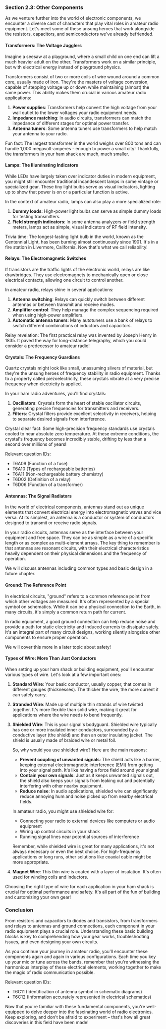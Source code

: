 
### Section 2.3: Other Components

As we venture further into the world of electronic components, we encounter a diverse cast of characters that play vital roles in amateur radio equipment. Let's meet some of these unsung heroes that work alongside the resistors, capacitors, and semiconductors we've already befriended.

#### Transformers: The Voltage Jugglers

Imagine a seesaw at a playground, where a small child on one end can lift a much heavier adult on the other. Transformers work on a similar principle, but with electrical energy instead of playground physics.

Transformers consist of two or more coils of wire wound around a common core, usually made of iron. They're the masters of voltage conversion, capable of stepping voltage up or down while maintaining (almost) the same power. This ability makes them crucial in various amateur radio applications:

1. **Power supplies**: Transformers help convert the high voltage from your wall outlet to the lower voltages your radio equipment needs.
2. **Impedance matching**: In audio circuits, transformers can match the impedance of different stages for optimal power transfer.
3. **Antenna tuners**: Some antenna tuners use transformers to help match your antenna to your radio.

Fun fact: The largest transformer in the world weighs over 800 tons and can handle 1,000 megavolt-amperes - enough to power a small city! Thankfully, the transformers in your ham shack are much, much smaller.

#### Lamps: The Illuminating Indicators

While LEDs have largely taken over indicator duties in modern equipment, you might still encounter traditional incandescent lamps in some vintage or specialized gear. These tiny light bulbs serve as visual indicators, lighting up to show that power is on or a particular function is active.

In the context of amateur radio, lamps can also play a more specialized role:

1. **Dummy loads**: High-power light bulbs can serve as simple dummy loads for testing transmitters.
2. **Field strength indicators**: In some antenna analyzers or field strength meters, lamps act as simple, visual indicators of RF field intensity.

Trivia time: The longest-lasting light bulb in the world, known as the Centennial Light, has been burning almost continuously since 1901. It's in a fire station in Livermore, California. Now that's what we call reliability!

#### Relays: The Electromagnetic Switches

If transistors are the traffic lights of the electronic world, relays are like drawbridges. They use electromagnets to mechanically open or close electrical contacts, allowing one circuit to control another.

In amateur radio, relays shine in several applications:

1. **Antenna switching**: Relays can quickly switch between different antennas or between transmit and receive modes.
2. **Amplifier control**: They help manage the complex sequencing required when using high-power amplifiers.
3. **Automatic antenna tuners**: Many autotuners use a bank of relays to switch different combinations of inductors and capacitors.

Relay revelation: The first practical relay was invented by Joseph Henry in 1835. It paved the way for long-distance telegraphy, which you could consider a predecessor to amateur radio!

#### Crystals: The Frequency Guardians

Quartz crystals might look like small, unassuming slivers of material, but they're the unsung heroes of frequency stability in radio equipment. Thanks to a property called piezoelectricity, these crystals vibrate at a very precise frequency when electricity is applied.

In your ham radio adventures, you'll find crystals:

1. **Oscillators**: Crystals form the heart of stable oscillator circuits, generating precise frequencies for transmitters and receivers.
2. **Filters**: Crystal filters provide excellent selectivity in receivers, helping to separate desired signals from interference.

Crystal clear fact: Some high-precision frequency standards use crystals cooled to near absolute zero temperature. At these extreme conditions, the crystal's frequency becomes incredibly stable, drifting by less than a second over millions of years!

Relevant question IDs:
- T6A09 (Function of a fuse)
- T6A10 (Types of rechargeable batteries)
- T6A11 (Non-rechargeable battery chemistry)
- T6D02 (Definition of a relay)
- T6D06 (Function of a transformer)


#### Antennas: The Signal Radiators

In the world of electrical components, antennas stand out as unique elements that convert electrical energy into electromagnetic waves and vice versa. At its simplest, an antenna is a conductor or system of conductors designed to transmit or receive radio signals.

In your radio circuits, antennas serve as the interface between your equipment and free space. They can be as simple as a wire of a specific length or as complex as multi-element arrays. The key thing to remember is that antennas are resonant circuits, with their electrical characteristics heavily dependent on their physical dimensions and the frequency of operation.

We will discuss antennas including common types and basic design in a future chapter.

#### Ground: The Reference Point

In electrical circuits, "ground" refers to a common reference point from which other voltages are measured. It's often represented by a special symbol on schematics. While it can be a physical connection to the Earth, in many circuits, it's simply a common return path for current.

In radio equipment, a good ground connection can help reduce noise and provide a path for static electricity and induced currents to dissipate safely. It's an integral part of many circuit designs, working silently alongside other components to ensure proper operation.

We will cover this more in a later topic about safety!

#### Types of Wire: More Than Just Conductors

When setting up your ham shack or building equipment, you'll encounter various types of wire. Let's look at a few important ones:

1. **Standard Wire**: Your basic conductor, usually copper, that comes in different gauges (thicknesses). The thicker the wire, the more current it can safely carry.

2. **Stranded Wire**: Made up of multiple thin strands of wire twisted together. It's more flexible than solid wire, making it great for applications where the wire needs to bend frequently.

3. **Shielded Wire**: This is your signal's bodyguard. Shielded wire typically has one or more insulated inner conductors, surrounded by a conductive layer (the shield) and then an outer insulating jacket. The shield is usually made of braided wire or metal foil.

   So, why would you use shielded wire? Here are the main reasons:

   - **Prevent coupling of unwanted signals**: The shield acts like a barrier, keeping external electromagnetic interference (EMI) from getting into your signal path. It's like having a force field around your signal!
   - **Contain your own signals**: Just as it keeps unwanted signals out, the shield also keeps your signals from leaking out and potentially interfering with other nearby equipment.
   - **Reduce noise**: In audio applications, shielded wire can significantly reduce annoying hum and noise picked up from nearby electrical fields.

   In amateur radio, you might use shielded wire for:

   - Connecting your radio to external devices like computers or audio equipment
   - Wiring up control circuits in your shack
   - Running signal lines near potential sources of interference

   Remember, while shielded wire is great for many applications, it's not always necessary or even the best choice. For high-frequency applications or long runs, other solutions like coaxial cable might be more appropriate.

4. **Magnet Wire**: This thin wire is coated with a layer of insulation. It's often used for winding coils and inductors.

Choosing the right type of wire for each application in your ham shack is crucial for optimal performance and safety. It's all part of the fun of building and customizing your own gear!

### Conclusion

From resistors and capacitors to diodes and transistors, from transformers and relays to antennas and ground connections, each component in your radio equipment plays a crucial role. Understanding these basic building blocks is key to comprehending how your gear works, troubleshooting issues, and even designing your own circuits.

As you continue your journey in amateur radio, you'll encounter these components again and again in various configurations. Each time you key up your mic or tune across the bands, remember that you're witnessing the harmonious interplay of these electrical elements, working together to make the magic of radio communication possible.

Relevant question IDs:
- T6C11 (Identification of antenna symbol in schematic diagrams)
- T6C12 (Information accurately represented in electrical schematics)

Now that you're familiar with these fundamental components, you're well-equipped to delve deeper into the fascinating world of radio electronics. Keep exploring, and don't be afraid to experiment – that's how all great discoveries in this field have been made!
